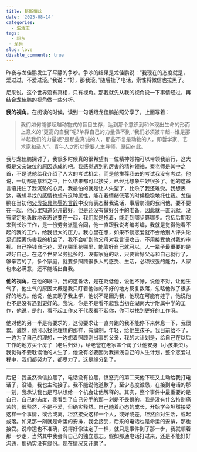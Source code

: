 ```yaml
---
title: 斩断情丝
date: '2025-08-14'
categories:
  - 生活志
tags:
  - 祁东
 - 龙狗
slug: love
disable_comments: true
---
```


昨夜与龙佳鹏发生了平静的争吵。争吵的结果是龙佳鹏说：“我现在的态度就是，爱过过，不爱过滚。”我说：“好，那我滚。”随后挂了电话，索性将微信也拉黑了。

尼采说，这个世界没有真相，只有视角。那我就先从我的视角说一下事情经过，再结合龙佳鹏的视角做一些分析。

**我的视角**。在阅读的时候，读到一句话跟龙佳鹏拍照分享了，上面写着：

> 我们如何能够超越动物式的盲目生存，达到那个意识到和体现出生命的形而上意义的“更高的自我”呢?单靠自己的力量做不到,“我们必须被举起--谁是那举起我们的力量呢?是那些真诚的人，那些不复是动物的人，即哲学家、艺术家和圣人”。青年人之所以需要人生导师，原因在此。

我与龙佳鹏探讨了，我很多时候真的很希望有一位精神领袖可以带领我前行，这大概是父亲缺位的原因造成的吧。我感觉遇到的厉害的精神领袖，秦老师是其中之首，不是说他给我介绍了人大的考试机会，而是他推荐我去的考试我没有考过，他说，一切都是意料之中，什么结果都可以接受，已经比想象中好很多了。他的这番言语托住了我沉坠的心灵，我最怕的就是让人失望了，比杀了我还难受。我想表达，我想寻找的感情也想有这种属性，能在我情绪低落的时候稳稳地托住我。龙佳鹏在当初他[父母极具羞辱的言辞](https://tang-jay.github.io/cn/2023/05/08/jay)中没有表态替我说话，事后崩溃的我问他，要不要在一起，他心里知道分开最好，但是还没有做好分手的准备，因此就一直沉默，没有坚定地勇敢地表态说要在一起，我们就是拖着，能走到哪步算哪步。包括后期我来到长沙工作，是一份劳务派遣合同，他一直跟我说考编考编，我就是觉得他看不起的我的工作，给我很大的压力。我心里在想，如果不谈恋爱就不会给别人评头论足近距离伤害我的机会了，我不会听到他父母对我言语攻击，不用接受他对我的审视。自己挣钱自己花，爱花哪里花哪里，能管好自己就可以，人一辈子最重要的是过好自己。在这个世界义务挺多的，没有家庭的话，只要管好父母和自己就行了，够辛苦的了，多个家庭，就要多照顾很多人的感受、生活，必须很强的能力，人家也未必满意，还不能活出自我。

**他的视角**。在他的眼中，我的这番话，是在贬低他，说他不好，说他不对，让他生气了，他生气的原因大概是我只盯着他做的不好的地方反复数落，忽略他做了很多好的地方。他说，他支助了我上学，他说不是因为我，他现在可能有娃了，他说他也不是没有遇到更好的。我说，你是不是看不起我当初在湖南大学附属中学的工作，他说，是的，看不起工作又不代表看不起你，你可以找到更好的工作呀。

他对他的另一半是有要求的，这份要求让一直奔跑的我不能停下来休息一下，我很累。诚然，他可以找他理想的那样，有编制，年轻，给他生孩子。我目前给不了，一边为了自己的理想，一边想着照顾刚出事的父亲，我的大计划是，给自己在以后工作的地方买个房子（老后归处），给老爸在老家盖个房子让他安身（小孩集资）。我觉得不要耽误他的人生了，他没有必要因为我搁浅自己的人生计划，整个恋爱过程中，我们都努力了，都尽力了。这是缘分到了。

---

后记：我虽然微信拉黑了，电话没有拉黑，愤怒完的第二天他下班又主动给我打电话了，没错，我也主动接了。我不能说他道歉了，至少态度诚恳，在接到电话的那一刻，我承认我也是可以想给一个机会让他解释的。其实，整个事件中最重要的是自己，自己的态度，我看到了自己分手的那一刻是不畏惧的，我是没有什么特别痛苦的，很释然，不是不爱，但确实释然。自己随着心态的成长，开始学会坦然接受这样一个事情，或合或离，坦然接受这样一个人，或好或差，坦然面对生活，或起或落。如果那一刻就是命运的安排，我会接受，后来的电话也是命运的安排，那也接受。说命运也不准确，说得好像注定了一样，就只是事件到了那一步，我就顺着那一步走，当然其中我会有自己的独立意志。假如那通电话打过来，还是不能好好沟通，那确实没有缘份。现在情况又开朗了。
